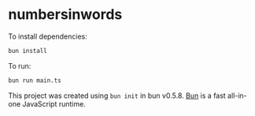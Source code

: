 # numbersinwords

To install dependencies:

```bash
bun install
```

To run:

```bash
bun run main.ts
```

This project was created using `bun init` in bun v0.5.8. [Bun](https://bun.sh) is a fast all-in-one JavaScript runtime.
